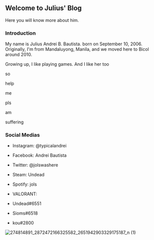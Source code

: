 ## Welcome to Julius' Blog

Here you will know more about him.


### Introduction

My name is Julius Andrei B. Bautista. born on September 10, 2006. Originally, I'm from Mandaluyong, Manila, and we moved here to Bicol around 2010.

Growing up, I like playing games. And I like her too

so

help

me

pls

am

suffering

### Social Medias

- Instagram: @typicalandrei

- Facebook: Andrei Bautista

- Twitter: @jolswashere

- Steam: Undead

- Spotify: jols

- VALORANT: 
- Undead#6551
- Sioms#6518
- kou#2800

![274814891_2872472166325582_2651942903329175187_n (1)](https://user-images.githubusercontent.com/102911230/161437556-a1a76a42-41f6-4b04-a3a9-6587b7d100b7.jpg)
